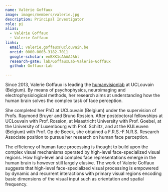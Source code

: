 ```yaml
---
name: Valérie Goffaux
image: images/members/valerie.jpg
description: Principal Investigator
role: pi
alias:
  - Valérie Goffaux
  - Valerie Goffaux
links:
  email: valerie.goffaux@uclouvain.be
  orcid: 0000-0003-3182-7011
  google-scholar: enBXK1cAAAAJ&hl
  research-gate: lab/GoffauxLab-Valerie-Goffaux
  github: Goffaux-Lab

---
```

Since 2013, Valerie Goffaux is leading the [humanvisionlab](https://goffaux-lab.github.io/goffaux-lab/) at UCLouvain (Belgium). By means of psychophysics, neuroimaging and electrophysiological methods, her research aims at understanding how the human brain solves the complex task of face perception.

She completed her PhD at UCLouvain (Belgium) under the supervision of Profs. Raymond Bruyer and Bruno Rossion. After postdoctoral fellowships at UCLouvain with Prof. Rossion, at Maastricht University with Prof. Goebel, at the University of Luxembourg with Prof. Schiltz, and at the KULeuven (Belgium) with Prof. Op de Beeck, she obtained a F.R.S.-F.N.R.S. Research Associate position to pursue her research on human face perception.

The efficiency of human face processing is thought to build upon the complex visual mechanisms operated by high-level face-specialized visual regions. How high-level and complex face representations emerge in the human brain is however still largely elusive. The work of Valerie Goffaux suggests that high-level face-specialized visual processing is empowered by dynamic and recurrent interactions with primary visual regions encoding basic dimensions of the visual input such as orientation and spatial frequency.

